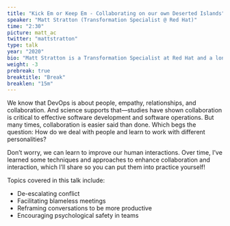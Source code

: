 ```yaml
---
title: "Kick Em or Keep Em - Collaborating on our own Deserted Islands"
speaker: "Matt Stratton (Transformation Specialist @ Red Hat)"
time: "2:30"
picture: matt_ac
twitter: "mattstratton"
type: talk
year: "2020"
bio: "Matt Stratton is a Transformation Specialist at Red Hat and a long-time member of the global DevOps community. Back in the day, his license plate actually said “DevOps”. Matt has over 20 years of experience in IT operations, ranging from large financial institutions such as JPMorganChase to internet firms including Apartments.com. He is a sought-after speaker internationally, presenting at Agile, DevOps, and ITSM focused events, including DevOps Enterprise Summit, DevOpsDays, Interop, PINK, and others worldwide. Matt is the founder and co-host of the popular Arrested DevOps podcast, as well as a global organizer of the DevOpsDays set of conferences. He lives in Chicago and has three awesome kids - Henry, Joey, and Sophia, who he loves just a little bit more than he loves *Doctor Who*. He is currently on a mission to discover the best pho in the world."
weight: -3
prebreak: true
breaktitle: "Break"
breaklen: "15m"
---
```


We know that DevOps is about people, empathy, relationships, and collaboration. And science supports that—studies have shown collaboration is critical to effective software development and software operations. But many times, collaboration is easier said than done. Which begs the question: How do we deal with people and learn to work with different personalities? 

Don’t worry, we can learn to improve our human interactions. Over time, I’ve learned some techniques and approaches to enhance collaboration and interaction, which I’ll share so you can put them into practice yourself! 

Topics covered in this talk include:
- De-escalating conflict
- Facilitating blameless meetings
- Reframing conversations to be more productive
- Encouraging psychological safety in teams
